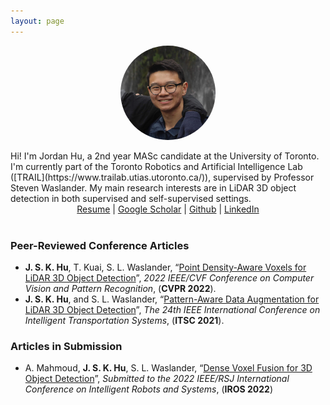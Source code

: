 ```yaml
---
layout: page
---
```


<center><img src="/images/about/me.jpg" align="center" width="30%" style="border-radius:50%"></center>

<br>
Hi! I'm Jordan Hu, a 2nd year MASc candidate at the University of Toronto. I'm currently part of the Toronto Robotics and Artificial Intelligence Lab ([TRAIL](https://www.trailab.utias.utoronto.ca/)), supervised by Professor Steven Waslander. My main research interests are in LiDAR 3D object detection in both supervised and self-supervised settings.

<center> <a href="https://www.dropbox.com/s/hhqg1jh3e8sfaes/Resume12.pdf?dl=0">Resume</a> | <a href="https://scholar.google.com/citations?user=aPx2zd8AAAAJ&hl=en">Google Scholar</a> | <a href="https://github.com/jskhu">Github</a> | <a href="https://www.linkedin.com/in/jskhu/">LinkedIn</a> </center>
<br>

### Peer-Reviewed Conference Articles
- **J. S. K. Hu**, T. Kuai, S. L. Waslander, “[Point Density-Aware Voxels for LiDAR 3D Object Detection](https://arxiv.org/abs/2203.05662)”, *2022 IEEE/CVF Conference on Computer Vision and Pattern Recognition*, (**CVPR&nbsp;2022**).
- **J. S. K. Hu**, and S. L. Waslander, “[Pattern-Aware Data Augmentation for LiDAR 3D Object Detection](https://arxiv.org/abs/2112.00050)”, *The 24th IEEE International Conference on Intelligent Transportation Systems*, (**ITSC&nbsp;2021**).

### Articles in Submission
- A. Mahmoud, **J. S. K. Hu**, S. L. Waslander, “[Dense Voxel Fusion for 3D Object Detection](https://arxiv.org/abs/2203.00871)”, *Submitted to the 2022 IEEE/RSJ International Conference on Intelligent Robots and Systems*, (**IROS&nbsp;2022**)
